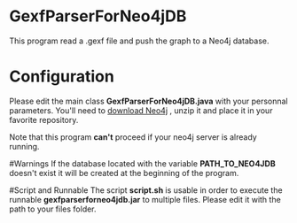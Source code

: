 # GexfParserForNeo4jDB
This program read a .gexf file and push the graph to a Neo4j database.

# Configuration
Please edit the main class **GexfParserForNeo4jDB.java** with your personnal parameters.
You'll need to [download Neo4j](http://neo4j.com/download/) , unzip it and place it in your favorite repository.

Note that this program **can't** proceed if your neo4j server is already running.

#Warnings
If the database located with the variable **PATH_TO_NEO4JDB** doesn't exist it will be created at the beginning of the program.

#Script and Runnable
The script **script.sh** is usable in order to execute the runnable **gexfparserforneo4jdb.jar** to multiple files.
Please edit it with the path to your files folder.